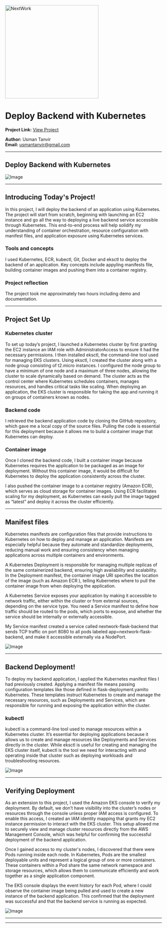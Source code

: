 <img src="https://cdn.prod.website-files.com/677c400686e724409a5a7409/6790ad949cf622dc8dcd9fe4_nextwork-logo-leather.svg" alt="NextWork" width="300" />

# Deploy Backend with Kubernetes

**Project Link:** [View Project](http://learn.nextwork.org/projects/aws-compute-eks4)

**Author:** Usman Tanvir  
**Email:** usmantanvir@gmail.com

---

## Deploy Backend with Kubernetes

![Image](http://learn.nextwork.org/restful_green_glamorous_manatee/uploads/aws-compute-eks4_6cfb382f2)

---

## Introducing Today's Project!

In this project, I will deploy the backend of an application using Kubernetes. The project will start from scratch, beginning with launching an EC2 instance and go all the way to deploying a live backend service accessible through Kubernetes. This end-to-end process will help solidify my understanding of container orchestration, resource configuration with manifest files, and application exposure using Kubernetes services.

### Tools and concepts

I used Kubernetes, ECR, kubectl, Git, Docker and eksctl to deploy the backend of an application. Key concepts include appyling manifests file, building container images and pushing them into a container registry. 

### Project reflection

The project took me approximately two hours including demo and documentation.

---

## Project Set Up

### Kubernetes cluster

To set up today’s project, I launched a Kubernetes cluster by first granting the EC2 instance an IAM role with AdministratorAccess to ensure it had the necessary permissions. I then installed eksctl, the command-line tool used for managing EKS clusters. Using eksctl, I created the cluster along with a node group consisting of t2.micro instances. I configured the node group to have a minimum of one node and a maximum of three nodes, allowing the cluster to scale dynamically based on demand. The cluster acts as the control center where Kubernetes schedules containers, manages resources, and handles critical tasks like scaling. When deploying an application, the EKS cluster is responsible for taking the app and running it on groups of containers known as nodes.

### Backend code

I retrieved the backend application code by cloning the GitHub repository, which gave me a local copy of the source files. Pulling the code is essential for this deployment because it allows me to build a container image that Kubernetes can deploy.

### Container image

Once I cloned the backend code, I built a container image because Kubernetes requires the application to be packaged as an image for deployment. Without this container image, it would be difficult for Kubernetes to deploy the application consistently across the cluster.

I also pushed the container image to a container registry (Amazon ECR), which serves as cloud storage for container images. Using ECR facilitates scaling for my deployment, as Kubernetes can easily pull the image tagged as “latest” and deploy it across the cluster efficiently.

---

## Manifest files

Kubernetes manifests are configuration files that provide instructions to Kubernetes on how to deploy and manage an application. Manifests are especially helpful because they automate and standardize deployments, reducing manual work and ensuring consistency when managing applications across multiple containers and environments.

A Kubernetes Deployment is responsible for managing multiple replicas of the same containerized backend, ensuring high availability and scalability. In the Deployment manifest, the container image URI specifies the location of the image (such as Amazon ECR ), telling Kubernetes where to pull the container image from when deploying the application.

A Kubernetes Service exposes your application by making it accessible to network traffic, either within the cluster or from external sources, depending on the service type. You need a Service manifest to define how traffic should be routed to the pods, which ports to expose, and whether the service should be internally or externally accessible.

My Service manifest created a service called nextwork-flask-backend that sends TCP traffic on port 8080 to all pods labeled app=nextwork-flask-backend, and make it accessible externally via a NodePort.

![Image](http://learn.nextwork.org/restful_green_glamorous_manatee/uploads/aws-compute-eks4_b01876554)

---

## Backend Deployment!

To deploy my backend application, I applied the Kubernetes manifest files I had previously created. Applying a manifest file means passing configuration templates like those defined in flask-deployment.yamlto Kubernetes. These templates instruct Kubernetes to create and manage the necessary resources, such as Deployments and Services, which are responsible for running and exposing the application within the cluster.

### kubectl

kubectl is a command-line tool used to manage resources within a Kubernetes cluster. It’s essential for deploying applications because it allows us to create and manage resources like Deployments and Services directly in the cluster. While eksctl is useful for creating and managing the EKS cluster itself, kubectl is the tool we need for interacting with and operating inside that cluster such as deploying workloads and troubleshooting resources.

![Image](http://learn.nextwork.org/restful_green_glamorous_manatee/uploads/aws-compute-eks4_6cfb382f2)

---

## Verifying Deployment

As an extension to this project, I used the Amazon EKS console to verify my deployment. By default, we don’t have visibility into the cluster’s nodes or resources through the console unless proper IAM access is configured. To enable this access, I created an IAM identity mapping that grants my EC2 instance permission to interact with the EKS cluster. This setup allowed me to securely view and manage cluster resources directly from the AWS Management Console, which was helpful for confirming the successful deployment of the backend application.

Once I gained access to my cluster's nodes, I discovered that there were Pods running inside each node. In Kubernetes, Pods are the smallest deployable units and represent a logical group of one or more containers. These containers within a Pod share the same network namespace and storage resources, which allows them to communicate efficiently and work together as a single application component.

The EKS console displays the event history for each Pod, where I could observe the container image being pulled and used to create a new instance of the backend application. This confirmed that the deployment was successful and that the backend service is running as expected.

![Image](http://learn.nextwork.org/restful_green_glamorous_manatee/uploads/aws-compute-eks4_3b391f873)

---

---

